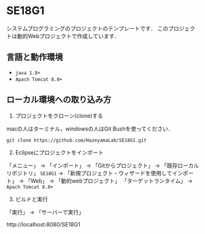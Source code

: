 # SE18G1

システムプログラミングのプロジェクトのテンプレートです．
このプロジェクトは動的Webプロジェクトで作成しています．

## 言語と動作環境

- `java 1.8+`
- `Apach Tomcat 8.0+`

## ローカル環境への取り込み方

1. プロジェクトをクローン(clone)する

  macの人はターミナル，windowsの人はGit Bushを使ってください．

```
git clone https://github.com/HazeyamaLab/SE18G1.git
```

2. Eclipseにプロジェクトをインポート

  「メニュー」 -> 「インポート」 -> 「Gitからプロジェクト」 -> 「既存ローカルリポジトリ」
  `SE18G1` -> 「新規プロジェクト・ウィザードを使用してインポート」 -> 「Web」 -> 「動的webプロジェクト」
  「ターゲットランタイム」 -> `Apach Tomcat 8.0+`


3. ビルドと実行

  「実行」 -> 「サーバーで実行」

http://localhost:8080/SE18G1
